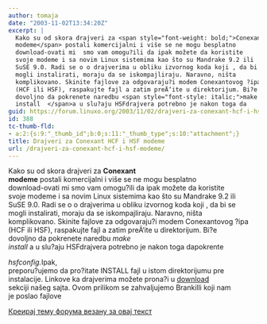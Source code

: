 ```yaml
---
author: tomaja
date: "2003-11-02T13:34:20Z"
excerpt: |
  Kako su od skora drajveri za <span style="font-weight: bold;">Conexant
  modeme</span> postali komercijalni i više se ne mogu besplatno
  download-ovati mi  smo vam omogu?ili da ipak možete da koristite
  svoje modeme i sa novim Linux sistemima kao što su Mandrake 9.2 ili
  SuSE 9.0. Radi se o o drajverima u obliku izvornog koda koji , da bi se
  mogli instalirati, moraju da se iskompajliraju. Naravno, ništa
  komplikovano. Skinite fajlove za odgovaraju?i modem Conexantovog ?ipa
  (HCF ili HSF), raspakujte fajl a zatim preÄ‘ite u direktorijum. Bi?e
  dovoljno da pokrenete naredbu <span style="font-style: italic;">make
  install  </span>a u slu?aju HSFdrajvera potrebno je nakon toga da
guid: https://forum.linuxo.org/2003/11/02/drajveri-za-conexant-hcf-i-hsf-modeme/
id: 388
tc-thumb-fld:
- a:2:{s:9:"_thumb_id";b:0;s:11:"_thumb_type";s:10:"attachment";}
title: Drajveri za Conexant HCF i HSF modeme
url: /drajveri-za-conexant-hcf-i-hsf-modeme/
---
```

Kako su od skora drajveri za <span style="font-weight: bold;">Conexant<br /> modeme</span> postali komercijalni i više se ne mogu besplatno  
download-ovati mi smo vam omogu?ili da ipak možete da koristite  
svoje modeme i sa novim Linux sistemima kao što su Mandrake 9.2 ili  
SuSE 9.0. Radi se o o drajverima u obliku izvornog koda koji , da bi se  
mogli instalirati, moraju da se iskompajliraju. Naravno, ništa  
komplikovano. Skinite fajlove za odgovaraju?i modem Conexantovog ?ipa  
(HCF ili HSF), raspakujte fajl a zatim preÄ‘ite u direktorijum. Bi?e  
dovoljno da pokrenete naredbu <span style="font-style: italic;">make<br /> install </span>a u slu?aju HSFdrajvera potrebno je nakon toga da<!--break-->pokrente 

<span style="font-style: italic;">hsfconfig.</span>Ipak,  
preporu?ujemo da pro?itate INSTALL fajl u istom direktorijumu pre  
instalacije. Linkove ka drajverima možete prona?i u [download](http://www.linuxo.com/modules.php?name=Downloads)  
sekciji našeg sajta. Ovom prilikom se zahvaljujemo Brankilli koji nam  
je poslao fajlove

[Креирај тему форума везану за овај текст](https://linuxo.org/nova-tema-na-forumu/?se_pid=388)
